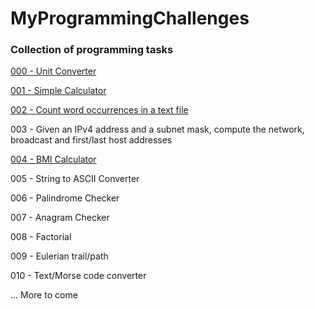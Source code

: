 # MyProgrammingChallenges

### Collection of programming tasks 

[000 - Unit Converter](https://github.com/mdawidowski/MyProgrammingChallenges/tree/master/000)

[001 - Simple Calculator](https://github.com/mdawidowski/MyProgrammingChallenges/tree/master/001)

[002 - Count word occurrences in a text file](https://github.com/mdawidowski/MyProgrammingChallenges/tree/master/002)

003 - Given an IPv4 address and a subnet mask, compute the network, broadcast and first/last host addresses

[004 - BMI Calculator](https://github.com/mdawidowski/MyProgrammingChallenges/tree/master/004)

005 - String to ASCII Converter

006 - Palindrome Checker

007 - Anagram Checker

008 - Factorial

009 - Eulerian trail/path

010 - Text/Morse code converter

... More to come
